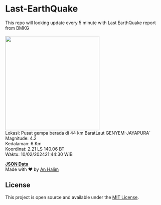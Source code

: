 # Last-EarthQuake
This repo will looking update every 5 minute with Last EarthQuake report from BMKG
<br>
<br>
<img src="https://static.bmkg.go.id/20240210214430.mmi.jpg" width="300"/>
<br>
Lokasi: Pusat gempa berada di 44 km BaratLaut GENYEM-JAYAPURA` <br>
Magnitude: 4.2 <br>
Kedalaman: 6 Km <br>
Koordinat: 2.21 LS 140.06 BT <br>
Waktu: 10/02/202421:44:30 WIB <br>

<a href="./data/data.json">**JSON Data**</a>
<br>
Made with ❤️ by <a href="https://github.com/an-halim">An Halim</a>
## License

This project is open source and available under the [MIT License](LICENSE).

